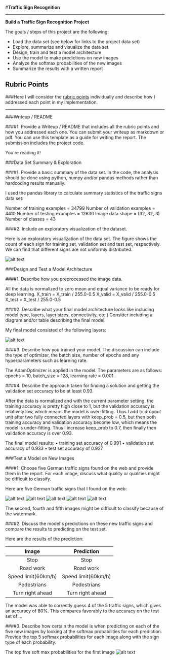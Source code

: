 #**Traffic Sign Recognition** 

---

**Build a Traffic Sign Recognition Project**

The goals / steps of this project are the following:
* Load the data set (see below for links to the project data set)
* Explore, summarize and visualize the data set
* Design, train and test a model architecture
* Use the model to make predictions on new images
* Analyze the softmax probabilities of the new images
* Summarize the results with a written report


[//]: # (Image References)

[image1]: ./sign_count.png "Visualization"
[image2]: ./table1.png
[image3]: ./table2.png
[image4]: ./new_images/image1.jpg "Traffic Sign 1"
[image5]: ./new_images/image2.jpg "Traffic Sign 2"
[image6]: ./new_images/image3.JPG "Traffic Sign 3"
[image7]: ./new_images/image4.jpg "Traffic Sign 4"
[image8]: ./new_images/image5.jpg "Traffic Sign 5"

## Rubric Points
###Here I will consider the [rubric points](https://review.udacity.com/#!/rubrics/481/view) individually and describe how I addressed each point in my implementation.  

---
###Writeup / README

####1. Provide a Writeup / README that includes all the rubric points and how you addressed each one. You can submit your writeup as markdown or pdf. You can use this template as a guide for writing the report. The submission includes the project code.

You're reading it! 

###Data Set Summary & Exploration

####1. Provide a basic summary of the data set. In the code, the analysis should be done using python, numpy and/or pandas methods rather than hardcoding results manually.

I used the pandas library to calculate summary statistics of the traffic
signs data set:

Number of training examples = 34799
Number of validation examples = 4410
Number of testing examples = 12630
Image data shape = (32, 32, 3)
Number of classes = 43

####2. Include an exploratory visualization of the dataset.

Here is an exploratory visualization of the data set. The figure shows the count of each sign for training set, validation set and test set, respectively. We can find that different signs are not uniformly distributed. 


![alt text][image1]

###Design and Test a Model Architecture

####1. Describe how you preprocessed the image data. 

All the data is normalized to zero mean and equal variance to be ready for deep learning.
X_train = X_train / 255.0-0.5
X_valid = X_valid / 255.0-0.5
X_test = X_test / 255.0-0.5


####2. Describe what your final model architecture looks like including model type, layers, layer sizes, connectivity, etc.) Consider including a diagram and/or table describing the final model.

My final model consisted of the following layers:

![alt text][image2]
 

####3. Describe how you trained your model. The discussion can include the type of optimizer, the batch size, number of epochs and any hyperparameters such as learning rate.

The AdamOptimizer is applied in the model. The parameters are as follows: epochs = 10, batch_size = 128, learning rate = 0.001.

####4. Describe the approach taken for finding a solution and getting the validation set accuracy to be at least 0.93. 

After the data is normalized and with the current parameter setting, the training accuracy is pretty high close to 1, but the validation accuracy is relatively low, which means the model is over-fitting. Thus I add to dropout unit after two fully connected layers with keep_prob = 0.5, but then both training accuracy and validation accuracy become low, which means the model is under-fitting. Thus I increase keep_prob to 0.7, then finally then validation accuracy is over 0.93.

The final model results:
	•	training set accuracy of 0.991
	•	validation set accuracy of 0.933
	•	test set accuracy of 0.927
 

###Test a Model on New Images

####1. Choose five German traffic signs found on the web and provide them in the report. For each image, discuss what quality or qualities might be difficult to classify.

Here are five German traffic signs that I found on the web:

![alt text][image4] 
![alt text][image5] 
![alt text][image6] 
![alt text][image7] 
![alt text][image8]

The second, fourth and fifth images might be difficult to classify because of the watermark.

####2. Discuss the model's predictions on these new traffic signs and compare the results to predicting on the test set. 

Here are the results of the prediction:

| Image			        |     Prediction	        					| 
|:---------------------:|:---------------------------------------------:| 
| Stop      		| Stop    									| 
| Road work     			| Road work 										|
| Speed limit(60km/h)					| Speed limit(60km/h)											|
| Pedestrians	      		| Pedestrians					 				|
| Turn right ahead			| Turn right ahead      							|


The model was able to correctly guess 4 of the 5 traffic signs, which gives an accuracy of 80%. This compares favorably to the accuracy on the test set of ...

####3. Describe how certain the model is when predicting on each of the five new images by looking at the softmax probabilities for each prediction. Provide the top 5 softmax probabilities for each image along with the sign type of each probability. 

The top five soft max probabilities for the first image
![alt text][image3]




